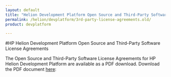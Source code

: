 ```yaml
---
layout: default
title: "Helion Development Platform Open Source and Third-Party Software License Agreements"
permalink: /helion/devplatform/3rd-party-license-agreements.old/
product: devplatform

---
```

<!--PUBLISHED-->


#HP Helion Development Platform Open Source and Third-Party Software License Agreements


The Open Source and Third-Party Software License Agreements for HP Helion Development Platform are available as a PDF download. Download the PDF document [here](http://g867c39a921f179b9eb3ba7424144b70a.cdn.hpcloudsvc.com/source/DP_Thirdparty%20v2.pdf):